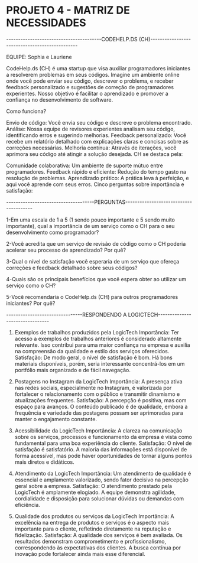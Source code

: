 # PROJETO 4 - MATRIZ DE NECESSIDADES

----------------------------------------CODEHELP.DS (CH)-----------------------------------------------

EQUIPE: Sophia e Lauriene

CodeHelp.ds (CH) é uma startup que visa auxiliar programadores iniciantes a resolverem problemas em seus códigos. Imagine um ambiente online onde você pode enviar seu código, descrever o problema, e receber feedback personalizado e sugestões de correção de programadores experientes. Nosso objetivo é facilitar o aprendizado e promover a confiança no desenvolvimento de software.

Como funciona?

Envio de código: Você envia seu código e descreve o problema encontrado.
Análise: Nossa equipe de revisores experientes analisam seu código, identificando erros e sugerindo melhorias.
Feedback personalizado: Você recebe um relatório detalhado com explicações claras e concisas sobre as correções necessárias.
Melhoria contínua: Através de iterações, você aprimora seu código até atingir a solução desejada.
CH se destaca pela:

Comunidade colaborativa: Um ambiente de suporte mútuo entre programadores.
Feedback rápido e eficiente: Redução do tempo gasto na resolução de problemas.
Aprendizado prático: A prática leva à perfeição, e aqui você aprende com seus erros.
Cinco perguntas sobre importância e satisfação:

-------------------------------------PERGUNTAS---------------------------------------

1-Em uma escala de 1 a 5 (1 sendo pouco importante e 5 sendo muito importante), qual a importância de um serviço como o CH para o seu desenvolvimento como programador?

2-Você acredita que um serviço de revisão de código como o CH poderia acelerar seu processo de aprendizado? Por quê?

3-Qual o nível de satisfação você esperaria de um serviço que ofereça correções e feedback detalhado sobre seus códigos?

4-Quais são os principais benefícios que você espera obter ao utilizar um serviço como o CH?

5-Você recomendaria o CodeHelp.ds (CH) para outros programadores iniciantes? Por quê?

--------------------------------RESPONDENDO A LOGICTECH--------------------------------

1. Exemplos de trabalhos produzidos pela LogicTech
Importância: Ter acesso a exemplos de trabalhos anteriores é considerado altamente relevante. Isso contribui para uma maior confiança na empresa e auxilia na compreensão da qualidade e estilo dos serviços oferecidos.
Satisfação: De modo geral, o nível de satisfação é bom. Há bons materiais disponíveis, porém, seria interessante concentrá-los em um portfólio mais organizado e de fácil navegação.

2. Postagens no Instagram da LogicTech
Importância: A presença ativa nas redes sociais, especialmente no Instagram, é valorizada por fortalecer o relacionamento com o público e transmitir dinamismo e atualizações frequentes.
Satisfação: A percepção é positiva, mas com espaço para avanços. O conteúdo publicado é de qualidade, embora a frequência e variedade das postagens possam ser aprimoradas para manter o engajamento constante.

3. Acessibilidade da LogicTech
Importância: A clareza na comunicação sobre os serviços, processos e funcionamento da empresa é vista como fundamental para uma boa experiência do cliente.
Satisfação: O nível de satisfação é satisfatório. A maioria das informações está disponível de forma acessível, mas pode haver oportunidades de tornar alguns pontos mais diretos e didáticos.

4. Atendimento da LogicTech
Importância: Um atendimento de qualidade é essencial e amplamente valorizado, sendo fator decisivo na percepção geral sobre a empresa.
Satisfação: O atendimento prestado pela LogicTech é amplamente elogiado. A equipe demonstra agilidade, cordialidade e disposição para solucionar dúvidas ou demandas com eficiência.

5. Qualidade dos produtos ou serviços da LogicTech
Importância: A excelência na entrega de produtos e serviços é o aspecto mais importante para o cliente, refletindo diretamente na reputação e fidelização.
Satisfação: A qualidade dos serviços é bem avaliada. Os resultados demonstram comprometimento e profissionalismo, correspondendo às expectativas dos clientes. A busca contínua por inovação pode fortalecer ainda mais esse diferencial.

